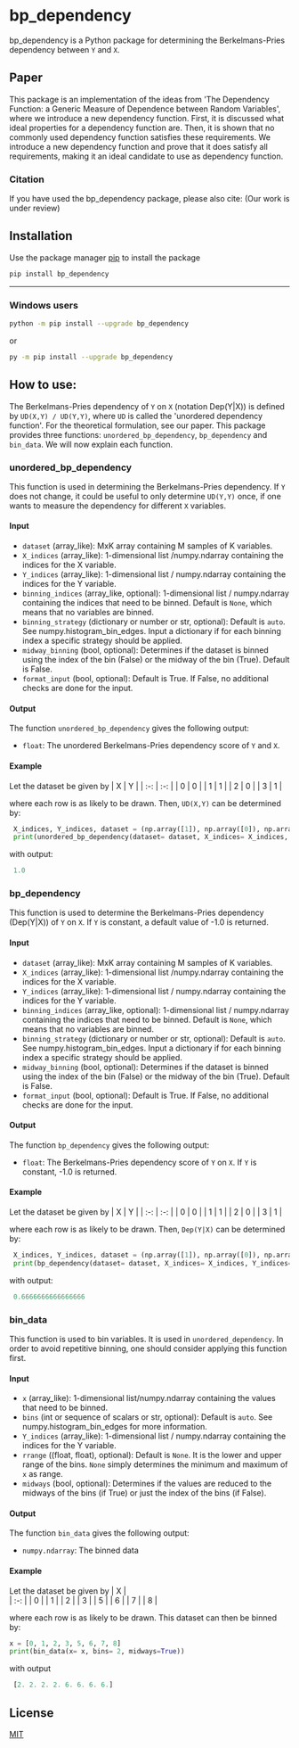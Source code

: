 # bp_dependency

bp_dependency is a Python package for determining the Berkelmans-Pries dependency between `Y` and `X`.

## Paper

This package is an implementation of the ideas from 'The Dependency Function: a Generic Measure of Dependence between Random Variables', where we introduce a new dependency function. First, it is discussed what ideal properties for a dependency function are. Then, it is shown that no commonly used dependency function satisfies these requirements. We introduce a new dependency function and prove that it does satisfy all requirements, making it an ideal candidate to use as dependency function.

### Citation
If you have used the bp_dependency package, please also cite: (Our work is under review)

## Installation

Use the package manager [pip](https://pip.pypa.io/en/stable/) to install the package

```bash
pip install bp_dependency
```

----

### Windows users

```bash
python -m pip install --upgrade bp_dependency
```

<!-- ```bash
python -m pip install bp_dependency
``` -->

or

```bash
py -m pip install --upgrade bp_dependency
```

<!-- ```bash
py -m pip install bp_dependency
``` -->

## How to use:

The Berkelmans-Pries dependency of `Y` on `X` (notation Dep(Y|X)) is defined by `UD(X,Y) / UD(Y,Y)`, where `UD` is called the 'unordered dependency function'. For the theoretical formulation, see our paper. This package provides three functions: `unordered_bp_dependency`, `bp_dependency` and `bin_data`. We will now explain each function.



### unordered_bp_dependency

This function is used in determining the Berkelmans-Pries dependency. If `Y` does not change, it could be useful to only determine `UD(Y,Y)` once, if one wants to measure the dependency for different `X` variables.

#### Input

* `dataset` (array_like): MxK array containing M samples of K variables.
* `X_indices` (array_like): 1-dimensional list /numpy.ndarray containing the indices for the X variable.
* `Y_indices` (array_like): 1-dimensional list / numpy.ndarray containing the indices for the Y variable.
* `binning_indices` (array_like, optional): 1-dimensional list / numpy.ndarray containing the indices that need to be binned. Default is `None`, which means that no variables are binned.
* `binning_strategy` (dictionary or number or str, optional): Default is `auto`. See numpy.histogram_bin_edges. Input a dictionary if for each binning index a specific strategy should be applied.
* `midway_binning` (bool, optional): Determines if the dataset is binned using the index of the bin (False) or the midway of the bin (True). Default is False.
* `format_input` (bool, optional): Default is True. If False, no additional checks are done for the input.



#### Output

The function `unordered_bp_dependency` gives the following output:

* `float`: The unordered Berkelmans-Pries dependency score of `Y` and `X`.


#### Example
Let the dataset be given by 
| X  | Y  |
| :-: | :-: |
| 0 | 0 |
| 1 | 1 |
| 2 | 0 |
| 3 | 1 |

where each row is as likely to be drawn. Then, `UD(X,Y)` can be determined by:

```python
 X_indices, Y_indices, dataset = (np.array([1]), np.array([0]), np.array([[0,0], [1,1], [2,0],[3,1]]))
 print(unordered_bp_dependency(dataset= dataset, X_indices= X_indices, Y_indices= Y_indices))
```
with output:
```python
 1.0
```

### bp_dependency

This function is used to determine the Berkelmans-Pries dependency (Dep(Y|X)) of `Y` on `X`. If `Y` is constant, a default value of -1.0 is returned.

#### Input

* `dataset` (array_like): MxK array containing M samples of K variables.
* `X_indices` (array_like): 1-dimensional list /numpy.ndarray containing the indices for the X variable.
* `Y_indices` (array_like): 1-dimensional list / numpy.ndarray containing the indices for the Y variable.
* `binning_indices` (array_like, optional): 1-dimensional list / numpy.ndarray containing the indices that need to be binned. Default is `None`, which means that no variables are binned.
* `binning_strategy` (dictionary or number or str, optional): Default is `auto`. See numpy.histogram_bin_edges. Input a dictionary if for each binning index a specific strategy should be applied.
* `midway_binning` (bool, optional): Determines if the dataset is binned using the index of the bin (False) or the midway of the bin (True). Default is False.
* `format_input` (bool, optional): Default is True. If False, no additional checks are done for the input.



#### Output

The function `bp_dependency` gives the following output:

* `float`: The Berkelmans-Pries dependency score of `Y` on `X`. If `Y` is constant, -1.0 is returned.


#### Example
Let the dataset be given by 
| X  | Y  |
| :-: | :-: |
| 0 | 0 |
| 1 | 1 |
| 2 | 0 |
| 3 | 1 |

where each row is as likely to be drawn. Then, `Dep(Y|X)` can be determined by:

```python
 X_indices, Y_indices, dataset = (np.array([1]), np.array([0]), np.array([[0,0], [1,1], [2,0],[3,1]]))
 print(bp_dependency(dataset= dataset, X_indices= X_indices, Y_indices= Y_indices))
```
with output:
```python
 0.6666666666666666
```



### bin_data

This function is used to bin variables. It is used in `unordered_dependency`. In order to avoid repetitive binning, one should consider applying this function first.

#### Input

* `x` (array_like): 1-dimensional list/numpy.ndarray containing the values that need to be binned.
* `bins` (int or sequence of scalars or str, optional): Default is `auto`. See numpy.histogram_bin_edges for more information.
* `Y_indices` (array_like): 1-dimensional list / numpy.ndarray containing the indices for the Y variable.
* `rrange` ((float, float), optional): Default is `None`. It is the lower and upper range of the bins. `None` simply determines the minimum and maximum of `x` as range.
* `midways` (bool, optional): Determines if the values are reduced to the midways of the bins (if True) or just the index of the bins (if False).

#### Output

The function `bin_data` gives the following output:

* `numpy.ndarray`: The binned data


#### Example
Let the dataset be given by 
| X  |  
| :-: |
| 0 |
| 1 |
| 2 |
| 3 | 
| 5 |
| 6 |
| 7 |
| 8 |

where each row is as likely to be drawn. This dataset can then be binned by:

```python
x = [0, 1, 2, 3, 5, 6, 7, 8]
print(bin_data(x= x, bins= 2, midways=True))
```
 with output

```python
 [2. 2. 2. 2. 6. 6. 6. 6.]
```

 <!--- een concreet voorbeeld geven waarbij alledrie de functies gebruikt worden --->
## License

[MIT](https://choosealicense.com/licenses/mit/)
